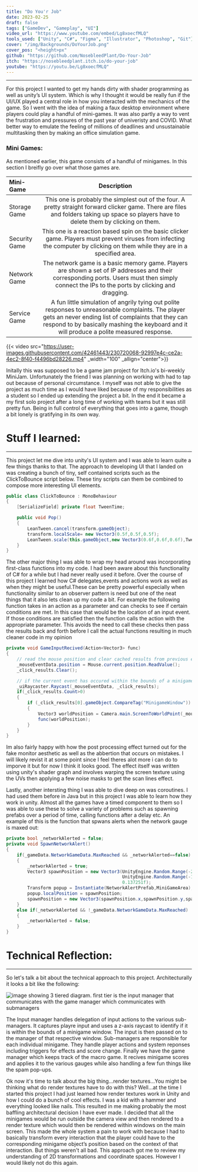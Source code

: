 ```yaml
---
title: "Do You'r Job"
date: 2023-02-25
draft: false
tags: ["GameDev", "Gameplay", "UI"]
video_url: "https://www.youtube.com/embed/Lg8xoecfMLQ"
tools_used: ["Unity", "C#", "Figma", "Illustrator", "Photoshop", "Git"]
cover: "/img/Backgrounds/DoYourJob.png"
cover_pos: "<height>px"
github: "https://github.com/NosebleedPlant/Do-Your-Job"
itch: "https://nosebleedplant.itch.io/do-your-job"
youtube: "https://youtu.be/Lg8xoecfMLQ"
---
```

---
For this project I wanted to get my hands dirty with shader programming as well as unity’s UI system. Which is why I thought it would be really fun if the UI/UX played a central role in how you interacted with the mechanics of the game. So I went with the idea of making a faux desktop environment where players could play a handful of mini-games.  It was also partly a way to vent the frustration and pressures of the past year of univeristy and COVID. What better way to emulate the feeling of millions of deadlines and unsustainable multitasking then by making an office simulation game.

### Mini Games:

As mentioned earlier, this game consists of a handful of minigames. In this section I breifly go over what those games are.

| Mini-Game   | Description |
| :---        |    :----:   |
| Storage Game  | This one is probably the simplest out of the four. A pretty straight forward clicker game. There are files and folders taking up space so players have to delete them by clicking on them. |
| Security Game | This one is a reaction based spin on the basic clicker game. Players must prevent viruses from infecting the computer by clicking on them while they are in a specified area. |
| Network Game  | The network game is a basic memory game. Players are shown a set of IP addresses and their corresponding ports. Users must then simply connect the IPs to the ports by clicking and dragging. |
| Service Game  | A fun little simulation of angrily tying out polite responses to unreasonable complaints. The player gets an never ending list of complaints that they can respond to by basically mashing the keyboard and it will produce a polite measured response. |

{{< video src="https://user-images.githubusercontent.com/42461443/230720068-92997e4c-ce2a-4ec2-8f40-f4496bd28226.mp4" _width="100" _allign="center">}}

Initally this was supposed to be a game jam project for Itch.io's bi-weekly MiniJam. Unfortunately the friend I was planning on working with had to tap out because of personal circumstance. I myself was not able to give the project as much time as I would have liked because of my responsibilities as a student so I ended up extending the project a bit. In the end it became a my first solo project after a long time of working with teams but it was still pretty fun. Being in full control of everything that goes into a game, though a bit lonely is gratifying in its own way.

# Stuff I learned:
---
This project let me dive into unity's UI system and I was able to learn quite a few things thanks to that. The approach to developing UI that I landed on was creating a bunch of tiny, self contained scripts such as the ClickToBounce script below. These tiny scripts can them be combined to compose more interesting UI elements. 

```C#
public class ClickToBounce : MonoBehaviour
{
    [SerializeField] private float TweenTime;

    public void Pop()
    {
        LeanTween.cancel(transform.gameObject);
        transform.localScale= new Vector3(0.5f,0.5f,0.5f);
        LeanTween.scale(this.gameObject,new Vector3(0.6f,0.6f,0.6f),TweenTime).setEasePunch();
    }
}
```
The other major thing I was able to wrap my head around was incorporating first-class functions into my code. I had been aware about this functionality of C# for a while but I had never really used it before. Over the course of this project I learned how C# delegates,events and actions work as well as when they might be useful.These can be pretty powerful especially when functionality similar to an observer pattern is need but one of the neat things that it also lets clean up my code a bit. For example the following function takes in an action as a parameter and can checks to see if certain conditions are met. In this case that would be the location of an input event. If those conditions are satisfied then the function calls the action with the appropriate parameter. This avoids the need to call these checks then pass the results back and forth before I call the actual functions resulting in much cleaner code in my opinion

```C#
private void GameInputRecived(Action<Vector3> func)
{
    // read the mouse position and clear cached results from previous event
    _mouseEventData.position = Mouse.current.position.ReadValue();
    _click_results.Clear();

    // if the current event has occured within the bounds of a minigame window then call the handler action
    _uiRaycaster.Raycast(_mouseEventData, _click_results);
    if(_click_results.Count>0)
    {
        if (_click_results[0].gameObject.CompareTag("MinigameWindow"))
        {
            Vector3 worldPosition = Camera.main.ScreenToWorldPoint(_mouseEventData.position);
            func(worldPosition);
        }
    }
}
```
Im also fairly happy with how the post processing effect turned out for the fake monitor aesthetic as well as the abbertion that occurs on mistakes. I will likely revist it at some point since I feel theres alot more i can do to imporve it but for now I think it looks good. The effect itself was written using unity's shader graph and involves warping the screen texture using the UVs then applying a few noise masks to get the scan lines effect.

Lastly, another intersting thing I was able to dive deep on was coroutines. I had used them before in Java but in this project I was able to learn how they work in unity. Almost all the games have a timed component to them so I was able to use these to solve a variety of problems such as spawning prefabs over a period of time, calling functions after a delay etc. An example of this is the function that spwans alerts when the network gauge is maxed out: 

```C#
private bool _networkAlerted = false;
private void SpawnNetworkAlert()
{
    if(_gameData.NetworkGameData.MaxReached && _networkAlerted==false)
    {
        _networkAlerted = true;
        Vector3 spawnPosition = new Vector3(UnityEngine.Random.Range(-257,257),
                                            UnityEngine.Random.Range(-190,190),
                                            0.137251f);
        Transform popup = Instantiate(NetworkAlertPrefab,MiniGameArea);
        popup.localPosition = spawnPosition;
        spawnPosition = new Vector3(spawnPosition.x,spawnPosition.y,spawnPosition.z);
    }
    else if(_networkAlerted && !_gameData.NetworkGameData.MaxReached)
    {
        _networkAlerted = false;
    }
}
```

# Technical Reflection:
---
So let's talk a bit about the technical approach to this project. Architecturally it looks a bit like the following:

![image showing 3 tiered diagram. first tier is the input manager that communicates with the game manager which communicates with submanagers](/img/dyj_diagram.png)

The Input manager handles delegation of input actions to the various sub-managers. It captures playre input and uses a z-axis raycast to identify if it is within the bounds of a minigame window. The input is then passed on to the manager of that respective window. Sub-managers are responsible for each individual minigame. They handle player actions and system reponses including triggers for effects and score change. Finally we have the game manager which keeps track of the macro game. It recives minigame scores and applies it to the various gauges while also handling a few fun things like the spam pop-ups.

Ok now it's time to talk about the big thing...render textures...You might be thinking what do render textures have to do with this? Well...at the time I started this project I had just learned how render textures work in Unity and how I could do a bunch of cool effects. I was a kid with a hammer and everything looked like nails. This resulted in me making probably the most baffling architectural decision I have ever made. I decided that all the minigames would be run outside the camera view and then rendered to a render texture which would then be rendered within windows on the main screen. This made the whole system a pain to work with because I had to basically transform every interaction that the player could have to the corresponding minigame object’s position based on the context of that interaction. But things weren't all bad. This approach got me to review my understanding of 2D transformations and coordinate spaces. However I would likely not do this again.
